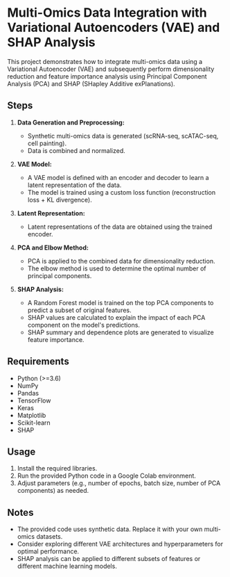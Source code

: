 # Multi-Omics Data Integration with Variational Autoencoders (VAE) and SHAP Analysis

This project demonstrates how to integrate multi-omics data using a Variational Autoencoder (VAE) and subsequently perform dimensionality reduction and feature importance analysis using Principal Component Analysis (PCA) and SHAP (SHapley Additive exPlanations).

## Steps

1. **Data Generation and Preprocessing:**
   - Synthetic multi-omics data is generated (scRNA-seq, scATAC-seq, cell painting).
   - Data is combined and normalized.

2. **VAE Model:**
   - A VAE model is defined with an encoder and decoder to learn a latent representation of the data.
   - The model is trained using a custom loss function (reconstruction loss + KL divergence).

3. **Latent Representation:**
   - Latent representations of the data are obtained using the trained encoder.

4. **PCA and Elbow Method:**
   - PCA is applied to the combined data for dimensionality reduction.
   - The elbow method is used to determine the optimal number of principal components.

5. **SHAP Analysis:**
   - A Random Forest model is trained on the top PCA components to predict a subset of original features.
   - SHAP values are calculated to explain the impact of each PCA component on the model's predictions.
   - SHAP summary and dependence plots are generated to visualize feature importance.

## Requirements

- Python (>=3.6)
- NumPy
- Pandas
- TensorFlow
- Keras
- Matplotlib
- Scikit-learn
- SHAP

## Usage

1. Install the required libraries.
2. Run the provided Python code in a Google Colab environment.
3. Adjust parameters (e.g., number of epochs, batch size, number of PCA components) as needed.

## Notes

- The provided code uses synthetic data. Replace it with your own multi-omics datasets.
- Consider exploring different VAE architectures and hyperparameters for optimal performance.
- SHAP analysis can be applied to different subsets of features or different machine learning models.
